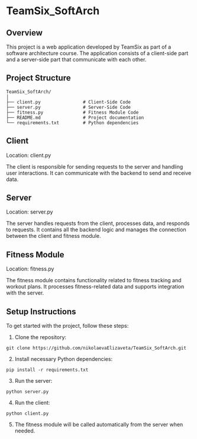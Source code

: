 # TeamSix_SoftArch

## Overview
This project is a web application developed by TeamSix as part of a software architecture course. The application consists of a client-side part and a server-side part that communicate with each other.

## Project Structure
```
TeamSix_SoftArch/
│
├── client.py                # Client-Side Code
├── server.py                # Server-Side Code
├── fitness.py               # Fitness Module Code
├── README.md                # Project documentation
└── requirements.txt         # Python dependencies
```

## Client
Location: client.py

The client is responsible for sending requests to the server and handling user interactions. It can communicate with the backend to send and receive data.

## Server
Location: server.py

The server handles requests from the client, processes data, and responds to requests. It contains all the backend logic and manages the connection between the client and fitness module.

## Fitness Module
Location: fitness.py

The fitness module contains functionality related to fitness tracking and workout plans. It processes fitness-related data and supports integration with the server.

## Setup Instructions
To get started with the project, follow these steps:

1. Clone the repository:
```
git clone https://github.com/nikolaevaElizaveta/TeamSix_SoftArch.git
```

2. Install necessary Python dependencies:
```
pip install -r requirements.txt
```

3. Run the server:
```
python server.py
```

4. Run the client:
```
python client.py
```

5. The fitness module will be called automatically from the server when needed.

